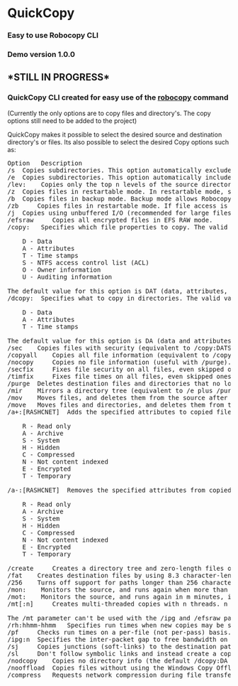 <h1>QuickCopy</h1>
<h3>Easy to use Robocopy CLI</h3>
<h3>Demo version 1.0.0<h3>

<h2>*STILL IN PROGRESS*</h2>
 
<h3>QuickCopy CLI created for easy use of the <a target="blank" href="https://learn.microsoft.com/en-us/windows-server/administration/windows-commands/robocopy">robocopy</a> command</h3>

<p>(Currently the only options are to copy files and directory's. The copy options still need to be added to the project)</p>

<p>QuickCopy makes it possible to select the desired source and destination directory's or files. Its also possible to select the desired Copy options such as:</p>

  <pre>Option 	Description
/s 	Copies subdirectories. This option automatically excludes empty directories.
/e 	Copies subdirectories. This option automatically includes empty directories.
/lev:<n> 	Copies only the top n levels of the source directory tree.
/z 	Copies files in restartable mode. In restartable mode, should a file copy be interrupted, Robocopy can pick up where it left off rather than recopying the entire file.
/b 	Copies files in backup mode. Backup mode allows Robocopy to override file and folder permission settings (ACLs). This allows you to copy files you might otherwise not have access to, assuming it's being run under an account with sufficient privileges.
/zb 	Copies files in restartable mode. If file access is denied, switches to backup mode.
/j 	Copies using unbuffered I/O (recommended for large files).
/efsraw 	Copies all encrypted files in EFS RAW mode.
/copy:<copyflags> 	Specifies which file properties to copy. The valid values for this option are:

    D - Data
    A - Attributes
    T - Time stamps
    S - NTFS access control list (ACL)
    O - Owner information
    U - Auditing information

The default value for this option is DAT (data, attributes, and time stamps).
/dcopy:<copyflags> 	Specifies what to copy in directories. The valid values for this option are:

    D - Data
    A - Attributes
    T - Time stamps

The default value for this option is DA (data and attributes).
/sec 	Copies files with security (equivalent to /copy:DATS).
/copyall 	Copies all file information (equivalent to /copy:DATSOU).
/nocopy 	Copies no file information (useful with /purge).
/secfix 	Fixes file security on all files, even skipped ones.
/timfix 	Fixes file times on all files, even skipped ones.
/purge 	Deletes destination files and directories that no longer exist in the source. Using this option with the /e option and a destination directory, allows the destination directory security settings to not be overwritten.
/mir 	Mirrors a directory tree (equivalent to /e plus /purge). Using this option with the /e option and a destination directory, overwrites the destination directory security settings.
/mov 	Moves files, and deletes them from the source after they are copied.
/move 	Moves files and directories, and deletes them from the source after they are copied.
/a+:[RASHCNET] 	Adds the specified attributes to copied files. The valid values for this option are:

    R - Read only
    A - Archive
    S - System
    H - Hidden
    C - Compressed
    N - Not content indexed
    E - Encrypted
    T - Temporary

/a-:[RASHCNET] 	Removes the specified attributes from copied files. The valid values for this option are:

    R - Read only
    A - Archive
    S - System
    H - Hidden
    C - Compressed
    N - Not content indexed
    E - Encrypted
    T - Temporary

/create 	Creates a directory tree and zero-length files only.
/fat 	Creates destination files by using 8.3 character-length FAT file names only.
/256 	Turns off support for paths longer than 256 characters.
/mon:<n> 	Monitors the source, and runs again when more than n changes are detected.
/mot:<m> 	Monitors the source, and runs again in m minutes, if changes are detected.
/mt[:n] 	Creates multi-threaded copies with n threads. n must be an integer between 1 and 128. The default value for n is 8. For better performance, redirect your output using /log option.

The /mt parameter can't be used with the /ipg and /efsraw parameters.
/rh:hhmm-hhmm 	Specifies run times when new copies may be started.
/pf 	Checks run times on a per-file (not per-pass) basis.
/ipg:n 	Specifies the inter-packet gap to free bandwidth on slow lines.
/sj 	Copies junctions (soft-links) to the destination path instead of link targets.
/sl 	Don't follow symbolic links and instead create a copy of the link.
/nodcopy 	Copies no directory info (the default /dcopy:DA is done).
/nooffload 	Copies files without using the Windows Copy Offload mechanism.
/compress 	Requests network compression during file transfer, if applicable.</pre>
